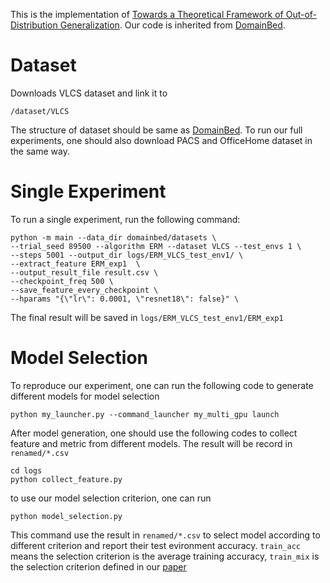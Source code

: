 This is the implementation of [Towards a Theoretical Framework of Out-of-Distribution Generalization](https://arxiv.org/abs/2106.04496). Our code is inherited from [DomainBed](https://github.com/facebookresearch/DomainBed).

# Dataset

Downloads VLCS dataset and link it to 
```
/dataset/VLCS
```
The structure of dataset should be same as [DomainBed](https://github.com/facebookresearch/DomainBed). To run our full experiments, one should also download PACS and OfficeHome dataset in the same way.

# Single Experiment

To run a single experiment, run the following command:
```
python -m main --data_dir domainbed/datasets \
--trial_seed 89500 --algorithm ERM --dataset VLCS --test_envs 1 \
--steps 5001 --output_dir logs/ERM_VLCS_test_env1/ \
--extract_feature ERM_exp1  \
--output_result_file result.csv \
--checkpoint_freq 500 \
--save_feature_every_checkpoint \
--hparams "{\"lr\": 0.0001, \"resnet18\": false}" \
```

The final result will be saved in `logs/ERM_VLCS_test_env1/ERM_exp1`

# Model Selection

To reproduce our experiment, one can run the following code to generate different models for model selection
```
python my_launcher.py --command_launcher my_multi_gpu launch
```

After model generation, one should use the following codes to collect feature and metric from different models. The result will be record in `renamed/*.csv`
```
cd logs
python collect_feature.py
```

to use our model selection criterion, one can run
```
python model_selection.py
```
This command use the result in `renamed/*.csv` to select model according to different criterion and report their test evironment accuracy. `train_acc` means the selection criterion is the average training accuracy, `train_mix` is the selection criterion defined in our [paper](https://arxiv.org/abs/2106.04496)
